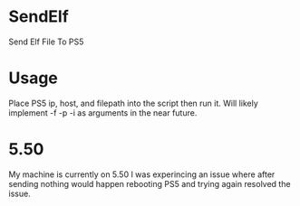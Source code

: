 # SendElf
 Send Elf File To PS5


# Usage

Place PS5 ip, host, and filepath into the script then run it. Will likely implement -f -p -i as arguments in the near future.

# 5.50

My machine is currently on 5.50 I was experincing an issue where after sending nothing would happen rebooting PS5 and trying again resolved the issue. 
